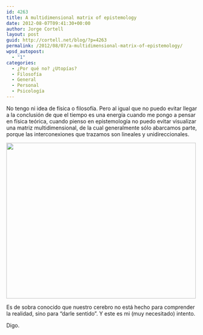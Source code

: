 ```yaml
---
id: 4263
title: A multidimensional matrix of epistemology
date: 2012-08-07T09:41:30+00:00
author: Jorge Cortell
layout: post
guid: http://cortell.net/blog/?p=4263
permalink: /2012/08/07/a-multidimensional-matrix-of-epistemology/
wpsd_autopost:
  - "1"
categories:
  - ¿Por qué no? ¿Utopías?
  - Filosofí­a
  - General
  - Personal
  - Psicología
---
```

No tengo ni idea de física o filosofía. Pero al igual que no puedo evitar llegar a la conclusión de que el tiempo es una energía cuando me pongo a pensar en física teórica, cuando pienso en epistemología no puedo evitar visualizar una matriz multidimensional, de la cual generalmente sólo abarcamos parte, porque las interconexiones que trazamos son lineales y unidireccionales.

<img class="aligncenter" title="diagram" src="http://24.media.tumblr.com/tumblr_m8e0740RPR1rtv1ebo1_500.jpg" alt="" width="500" height="410" />

Es de sobra conocido que nuestro cerebro no está hecho para comprender la realidad, sino para &#8220;darle sentido&#8221;. Y este es mi (muy necesitado) intento.

Digo.
